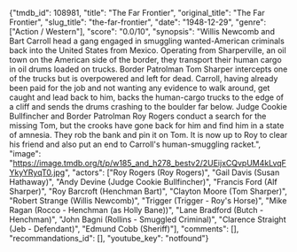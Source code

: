 {"tmdb_id": 108981, "title": "The Far Frontier", "original_title": "The Far Frontier", "slug_title": "the-far-frontier", "date": "1948-12-29", "genre": ["Action / Western"], "score": "0.0/10", "synopsis": "Willis Newcomb and Bart Carroll head a gang engaged in smuggling wanted-American criminals back into the United States from Mexico. Operating from Sharperville, an oil town on the American side of the border, they transport their human cargo in oil drums loaded on trucks. Border Patrolman Tom Sharper intercepts one of the trucks but is overpowered and left for dead. Carroll, having already been paid for the job and not wanting any evidence to walk around, get caught and lead back to him, backs the human-cargo trucks to the edge of a cliff and sends the drums crashing to the boulder far below. Judge Cookie Bullfincher and Border Patrolman Roy Rogers conduct a search for the missing Tom, but the crooks have gone back for him and find him in a state of amnesia. They rob the bank and pin it on Tom. It is now up to Roy to clear his friend and also put an end to Carroll's human-smuggling racket.", "image": "https://image.tmdb.org/t/p/w185_and_h278_bestv2/2UEijxCQvpUM4kLvqFYkyYRyqT0.jpg", "actors": ["Roy Rogers (Roy Rogers)", "Gail Davis (Susan Hathaway)", "Andy Devine (Judge Cookie Bullfincher)", "Francis Ford (Alf Sharper)", "Roy Barcroft (Henchman Bart)", "Clayton Moore (Tom Sharper)", "Robert Strange (Willis Newcomb)", "Trigger (Trigger - Roy's Horse)", "Mike Ragan (Rocco - Henchman (as Holly Bane))", "Lane Bradford (Butch - Henchman)", "John Bagni (Rollins - Smuggled Criminal)", "Clarence Straight (Jeb - Defendant)", "Edmund Cobb (Sheriff)"], "comments": [], "recommandations_id": [], "youtube_key": "notfound"}